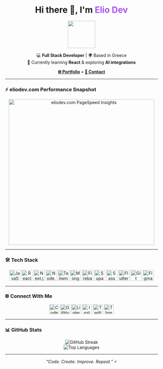 <h1 align="center">Hi there 👋, I'm <span style="color:#a855f7;">Elio Dev</span></h1>

<p align="center">
  <img src="https://user-images.githubusercontent.com/18350557/176309783-0785949b-9127-417c-8b55-ab5a4333674e.gif" width="90"/>
</p>

<p align="center">
  💻 <b>Full Stack Developer</b> | 🌍 Based in Greece<br/>
  🧠 Currently learning <b>React</b> & exploring <b>AI integrations</b>
</p>

<p align="center">
  <a href="https://eliodev.com"><b>🌐 Portfolio</b></a> • 
  <a href="mailto:elio.developer02@gmail.com"><b>📩 Contact</b></a>
</p>

---

### ⚡ eliodev.com Performance Snapshot

<p align="center">
  <img src="https://raw.githubusercontent.com/elioar/elioar/main/assets/eliodev-pagespeed.svg" alt="eliodev.com PageSpeed Insights" width="480"/>
</p>

---

### 🛠️ Tech Stack

<p align="center">
  <a href="https://developer.mozilla.org/en-US/docs/Web/JavaScript"><img src="https://raw.githubusercontent.com/danielcranney/readme-generator/main/public/icons/skills/javascript-colored.svg" height="36" alt="JavaScript"/></a>
  <a href="https://react.dev/"><img src="https://raw.githubusercontent.com/danielcranney/readme-generator/main/public/icons/skills/react-colored.svg" height="36" alt="React"/></a>
  <a href="https://nextjs.org/"><img src="https://raw.githubusercontent.com/danielcranney/readme-generator/main/public/icons/skills/nextjs-colored-dark.svg" height="36" alt="Next.js"/></a>
  <a href="https://nodejs.org/"><img src="https://raw.githubusercontent.com/danielcranney/readme-generator/main/public/icons/skills/nodejs-colored.svg" height="36" alt="Node.js"/></a>
  <a href="https://tailwindcss.com/"><img src="https://raw.githubusercontent.com/danielcranney/readme-generator/main/public/icons/skills/tailwindcss-colored.svg" height="36" alt="TailwindCSS"/></a>
  <a href="https://www.mongodb.com/"><img src="https://raw.githubusercontent.com/danielcranney/readme-generator/main/public/icons/skills/mongodb-colored.svg" height="36" alt="MongoDB"/></a>
  <a href="https://firebase.google.com/"><img src="https://raw.githubusercontent.com/danielcranney/readme-generator/main/public/icons/skills/firebase-colored.svg" height="36" alt="Firebase"/></a>
  <a href="https://supabase.com/"><img src="https://raw.githubusercontent.com/danielcranney/readme-generator/main/public/icons/skills/supabase-colored.svg" height="36" alt="Supabase"/></a>
  <a href="https://sass-lang.com/"><img src="https://raw.githubusercontent.com/danielcranney/readme-generator/main/public/icons/skills/sass-colored.svg" height="36" alt="Sass"/></a>
  <a href="https://flutter.dev/"><img src="https://raw.githubusercontent.com/danielcranney/readme-generator/main/public/icons/skills/flutter-colored.svg" height="36" alt="Flutter"/></a>
  <a href="https://git-scm.com/"><img src="https://raw.githubusercontent.com/danielcranney/readme-generator/main/public/icons/skills/git-colored.svg" height="36" alt="Git"/></a>
  <a href="https://www.figma.com/"><img src="https://raw.githubusercontent.com/danielcranney/readme-generator/main/public/icons/skills/figma-colored.svg" height="36" alt="Figma"/></a>
</p>

---

### 🌐 Connect With Me

<p align="center">
  <a href="https://codepen.io/elioar"><img src="https://raw.githubusercontent.com/danielcranney/readme-generator/main/public/icons/socials/codepen.svg" width="32" alt="CodePen"/></a>
  <a href="https://github.com/elioar"><img src="https://raw.githubusercontent.com/danielcranney/readme-generator/main/public/icons/socials/github.svg" width="32" alt="GitHub"/></a>
  <a href="https://www.linkedin.com/in/elio-arapi"><img src="https://raw.githubusercontent.com/danielcranney/readme-generator/main/public/icons/socials/linkedin.svg" width="32" alt="LinkedIn"/></a>
  <a href="https://www.instagram.com/elio.dev"><img src="https://raw.githubusercontent.com/danielcranney/readme-generator/main/public/icons/socials/instagram.svg" width="32" alt="Instagram"/></a>
  <a href="https://x.com/elio_dev"><img src="https://raw.githubusercontent.com/danielcranney/readme-generator/main/public/icons/socials/twitter.svg" width="32" alt="Twitter"/></a>
  <a href="https://www.threads.net/@elio.dev"><img src="https://raw.githubusercontent.com/danielcranney/readme-generator/main/public/icons/socials/threads.svg" width="32" alt="Threads"/></a>
</p>

---

### 📊 GitHub Stats

<p align="center">
  <img src="https://github-readme-streak-stats.herokuapp.com/?user=elioar&theme=radical&hide_border=true" alt="GitHub Streak"/>
  <br/>
  <img src="https://github-readme-stats.vercel.app/api/top-langs/?username=elioar&layout=compact&title_color=a855f7&text_color=ffffff&bg_color=1c1917&hide_border=true" alt="Top Languages"/>
</p>

---

<p align="center">
  <i>“Code. Create. Improve. Repeat.”</i> ⚡
</p>
